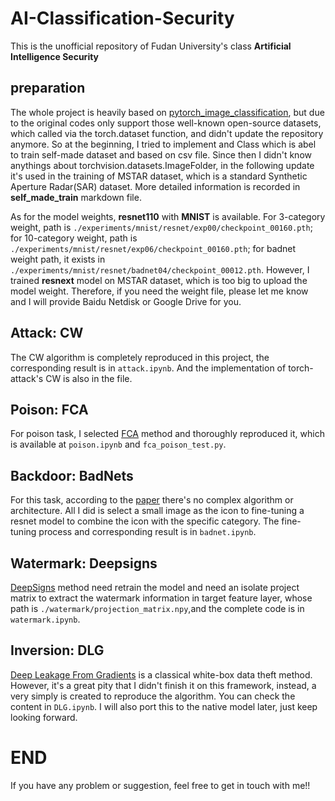 # AI-Classification-Security
This is the  unofficial repository of  Fudan University's class **Artificial Intelligence Security**

## preparation
The whole project is heavily based on [pytorch_image_classification](https://github.com/hysts/pytorch_image_classification), but due to the original codes only support those well-known open-source datasets, which called via the torch.dataset function, and didn't update the repository anymore. So at the beginning, I tried to implement and Class which is abel to train self-made dataset and based on csv file. Since then I didn't know anythings about torchvision.datasets.ImageFolder, in the following update it's used in the training of MSTAR dataset, which is a standard Synthetic Aperture Radar(SAR) dataset. More detailed information is recorded in **self_made_train** markdown file.    

As for the model weights, **resnet110** with **MNIST** is available. For 3-category weight, path is `./experiments/mnist/resnet/exp00/checkpoint_00160.pth`; for 10-category weight, path is `./experiments/mnist/resnet/exp06/checkpoint_00160.pth`; for badnet weight path, it exists in `./experiments/mnist/resnet/badnet04/checkpoint_00012.pth`. However, I trained **resnext** model on MSTAR dataset, which is too big to upload the model weight. Therefore, if you need the weight file, please let me know and I will provide Baidu Netdisk or Google Drive for you.

## Attack: CW 
The CW algorithm is completely reproduced in this project, the corresponding result is in `attack.ipynb`. And the implementation of torch-attack's CW is also in the file.

## Poison: FCA  
For poison task, I selected [FCA](https://arxiv.org/abs/1804.00792) method and thoroughly reproduced it, which is available at `poison.ipynb` and `fca_poison_test.py`.  

## Backdoor: BadNets  
For this task, according to the [paper](https://arxiv.org/abs/1708.06733) there's no complex algorithm or architecture. All I did is select a small image as the icon to fine-tuning a resnet model to combine the icon with the specific category. The fine-tuning process and corresponding result is in `badnet.ipynb`.  

## Watermark: Deepsigns
[DeepSigns](https://dl.acm.org/doi/abs/10.1145/3297858.3304051) method need retrain the model and need an isolate project matrix to extract the watermark information in target feature layer, whose path is `./watermark/projection_matrix.npy`,and the complete code is in `watermark.ipynb`.  

## Inversion: DLG
[Deep Leakage From Gradients](https://proceedings.neurips.cc/paper/2019/file/60a6c4002cc7b29142def8871531281a-Paper.pdf) is a classical white-box data theft method. However, it's a great pity that I didn't finish it on this framework, instead, a very simply is created to reproduce the algorithm. You can check the content in `DLG.ipynb`. I will also port this to the native model later, just keep looking forward.   


# END
If you have any problem or suggestion, feel free to get in touch with me!! 
